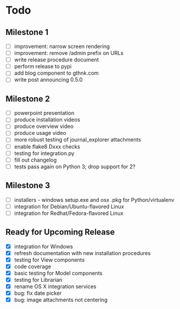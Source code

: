 # Todo

## Milestone 1

- [ ] improvement: narrow screen rendering
- [ ] improvement: remove /admin prefix on URLs
- [ ] write release procedure document
- [ ] perform release to pypi
- [ ] add blog component to gthnk.com
- [ ] write post announcing 0.5.0

## Milestone 2

- [ ] powerpoint presentation
- [ ] produce installation videos
- [ ] produce overview video
- [ ] produce usage video
- [ ] more robust testing of journal_explorer attachments
- [ ] enable flake8 Dxxx checks
- [ ] testing for integration.py
- [ ] fill out changelog
- [ ] tests pass again on Python 3; drop support for 2?

## Milestone 3

- [ ] installers - windows setup.exe and osx .pkg for Python/virtualenv
- [ ] integration for Debian/Ubuntu-flavored Linux
- [ ] integration for Redhat/Fedora-flavored Linux

## Ready for Upcoming Release

- [x] integration for Windows
- [x] refresh documentation with new installation procedures
- [x] testing for View components
- [x] code coverage
- [x] basic testing for Model components
- [x] testing for Librarian
- [x] rename OS X integration services
- [x] bug: fix date picker
- [x] bug: image attachments not centering
